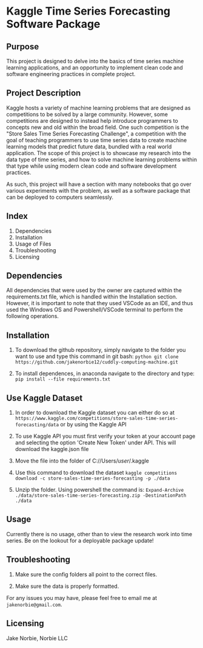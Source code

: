 # Kaggle Time Series Forecasting Software Package

## Purpose

This project is designed to delve into the basics of time series machine learning applications, and an opportunity to implement clean code and software engineering practices in complete project.

## Project Description

Kaggle hosts a variety of machine learning problems that are designed as competitions to be solved by a large community. However, some competitions are designed to instead help introduce programmers to concepts new and old within the broad field. One such competition is the "Store Sales Time Series Forecasting Challenge", a competition with the goal of teaching programmers to use time series data to create machine learning models that predict future data, bundled with a real world application. The scope of this project is to showcase my research into the data type of time series, and how to solve machine learning problems within that type while using modern clean code and software development practices.

As such, this project will have a section with many notebooks that go over various experiments with the problem, as well as a software package that can be deployed to computers seamlessly.

## Index

1. Dependencies
2. Installation
3. Usage of Files
4. Troubleshooting
5. Licensing

## Dependencies

All dependencies that were used by the owner are captured within the requirements.txt file, which is handled within the Installation section. However, it is important to note that they used VSCode as an IDE, and thus used the Windows OS and Powershell/VSCode terminal to perform the following operations.

## Installation

1) To download the github repository, simply navigate to the folder you want to use and type this command in git bash:
```python git clone https://github.com/jakenorbie12/cuddly-computing-machine.git```

2) To install dependences, in anaconda navigate to the directory and type:
```pip install --file requirements.txt```

## Use Kaggle Dataset

1) In order to download the Kaggle dataset you can either do so at `https://www.kaggle.com/competitions/store-sales-time-series-forecasting/data` or by using the Kaggle API

2) To use Kaggle API you must first verify your token at your account page and selecting the option 'Create New Token' under API. This will download the kaggle.json file

3) Move the file into the folder of C://Users/*user*/.kaggle

4) Use this command to download the dataset
```kaggle competitions download -c store-sales-time-series-forecasting -p ./data```

5) Unzip the folder. Using powershell the command is:
```Expand-Archive ./data/store-sales-time-series-forecasting.zip -DestinationPath ./data```

## Usage

Currently there is no usage, other than to view the research work into time series. Be on the lookout for a deployable package update!

## Troubleshooting

1) Make sure the config folders all point to the correct files.

2) Make sure the data is properly formatted.

For any issues you may have, please feel free to email me at `jakenorbie@gmail.com`.

## Licensing

Jake Norbie, Norbie LLC
